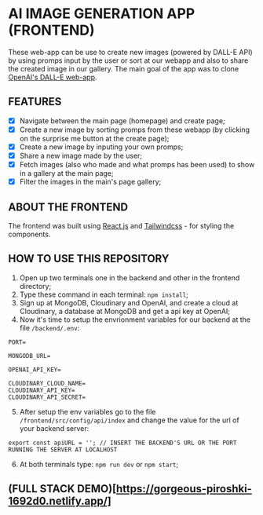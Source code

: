 # AI IMAGE GENERATION APP (FRONTEND)

These web-app can be use to create new images (powered by DALL-E API) by using promps input by the user or sort at our webapp and also to share the created image in our gallery. The main goal of the app was to clone [OpenAI's DALL-E web-app](https://labs.openai.com/).


## FEATURES
- [x] Navigate between the main page (homepage) and create page;
- [x] Create a new image by sorting promps from these webapp (by clicking on the surprise me button at the create page);
- [x] Create a new image by inputing your own promps;
- [x] Share a new image made by the user;
- [x] Fetch images (also who made and what promps has been used) to show in a gallery at the main page;
- [x] Filter the images in the main's page gallery;

## ABOUT THE FRONTEND

The frontend was built using [React.js]() and [Tailwindcss]() - for styling the components.

## HOW TO USE THIS REPOSITORY

1. Open up two terminals one in the backend and other in the frontend directory;
2. Type these command in each terminal: ``npm install``;
3. Sign up at MongoDB, Cloudinary and OpenAI, and create a cloud at Cloudinary, a database at MongoDB and get a api key at OpenAI;
4. Now it's time to setup the envrionment variables for our backend at the file ``/backend/.env``:
```
PORT=

MONGODB_URL=

OPENAI_API_KEY=

CLOUDINARY_CLOUD_NAME=
CLOUDINARY_API_KEY=
CLOUDINARY_API_SECRET=
```
5. After setup the env variables go to the file ``/frontend/src/config/api/index`` and change the value for the url of your backend server:
```
export const apiURL = ''; // INSERT THE BACKEND'S URL OR THE PORT RUNNING THE SERVER AT LOCALHOST
```
6. At both terminals type: ``npm run dev`` or ``npm start``;


## (FULL STACK DEMO)[https://gorgeous-piroshki-1692d0.netlify.app/]